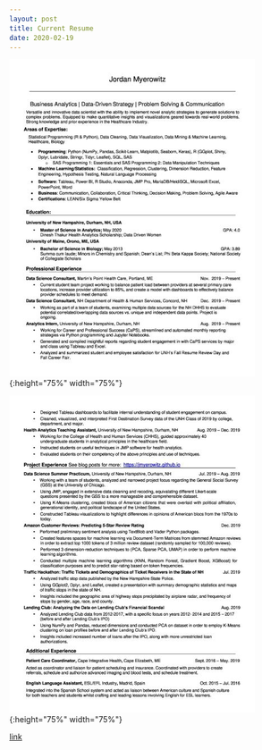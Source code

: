 ```yaml
---
layout: post
title: Current Resume
date: 2020-02-19
---
```



![Image1](/assets/img/jordan%20resume_linkedin-page-0.jpg){:height="75%" width="75%"}


![Image2](assets/img/jordan%20resume_linkedin-page-1.jpg){:height="75%" width="75%"}

[link](https://github.com/jmyerowitz/jmyerowitz.github.io/blob/master/assets/img/jordan%20resume_linkedin-page-0.jpg)
